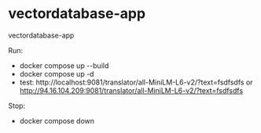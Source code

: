 # vectordatabase-app
vectordatabase-app

Run:
-  docker compose up --build
- docker compose up -d
- test: http://localhost:9081/translator/all-MiniLM-L6-v2/?text=fsdfsdfs or
        http://94.16.104.209:9081/translator/all-MiniLM-L6-v2/?text=fsdfsdfs

Stop:
- docker compose down
